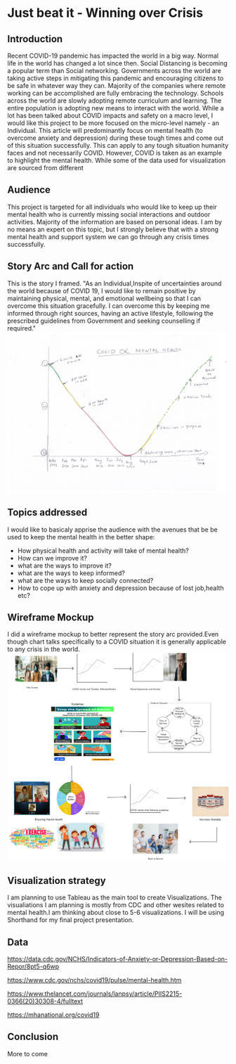 
# **Just beat it - Winning over Crisis**

## Introduction

Recent COVID-19 pandemic has impacted the world in a big way. Normal life in the world has changed a lot since then. Social Distancing is becoming a popular term than Social networking. Governments across the world are taking active steps in mitigating this pandemic and encouraging citizens to be safe in whatever way they can. Majority of the companies where remote working can be accomplished are fully embracing the technology. Schools across the world are slowly adopting remote curriculum and learning. The entire population is adopting new means to interact with the world. While a lot has been talked about COVID impacts and safety on a macro level, I would like this project to be more focused on the micro-level namely - an Individual. This article will predominantly focus on mental health (to overcome anxiety and depression) during these tough times and come out of this situation successfully. This can apply to any tough situation humanity faces and not necessarily COVID. However, COVID is taken as an example to highlight the mental health. While some of the data used for visualization are sourced from different 

## Audience

This project is targeted for all individuals who would like to keep up their mental health who is currently missing social interactions and outdoor activities. Majority of the information are based on personal ideas. I am by no means an expert on this topic, but I strongly believe that with a strong mental health and support system we can go through any crisis times successfully.

## Story Arc and Call for action
 This is the story I framed.
"As an Individual,Inspite of uncertainties around the world because of COVID 19, I would like to remain positive by maintaining physical, mental, and emotional wellbeing so that I can overcome this situation gracefully. I can overcome this by keeping me informed through right sources, having an active lifestyle, following the prescribed guidelines from Government and seeking counselling if required."
![StoryArc](StoryArc.jpg)

## Topics addressed

I would like to basicaly apprise the audience with the avenues that be be used to keep the mental health in the better shape:

  * How physical health and activity will take of mental health?
  * How can we improve it?
  * what are the ways to improve it?
  * what are the ways to keep informed?
  * what are the ways to keep socially connected?
  * How to cope up with anxiety and depression because of lost job,health etc?

## Wireframe Mockup

I did a wireframe mockup to better represent the story arc provided.Even though chart talks specifically to a COVID situation it is generally applicable to any crisis in the world.
![Mental Health wireframe mockup](Mockup-MentalHealth.png)

## Visualization strategy

I am planning to use Tableau as the main tool to create Visualizations. The visualiations I am planning is mostly from CDC and other wesites related to mental health.I am thinking about close to 5-6 visualizations. I will be using Shorthand for my final project presentation.

## Data

https://data.cdc.gov/NCHS/Indicators-of-Anxiety-or-Depression-Based-on-Repor/8pt5-q6wp

https://www.cdc.gov/nchs/covid19/pulse/mental-health.htm

https://www.thelancet.com/journals/lanpsy/article/PIIS2215-0366(20)30308-4/fulltext

https://mhanational.org/covid19

## Conclusion 
More to come
